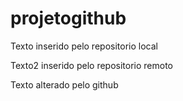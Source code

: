 # projetogithub

Texto inserido pelo repositorio local

Texto2 inserido pelo repositorio remoto

Texto alterado pelo github
